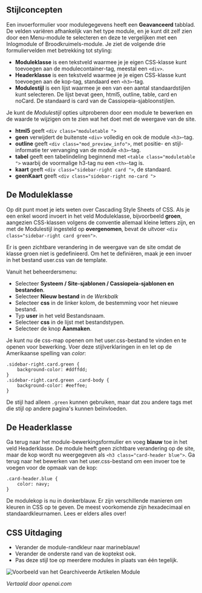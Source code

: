 <!-- Filename: jdocmanual?manual=user&heading=modules&filename=module-styles.md / Display title: Module Stijlen   -->

## Stijlconcepten

Een invoerformulier voor modulegegevens heeft een **Geavanceerd** tabblad. De velden variëren afhankelijk van het type module, en je kunt dit zelf zien door een Menu-module te selecteren en deze te vergelijken met een Inlogmodule of Broodkruimels-module. Je ziet de volgende drie formuliervelden met betrekking tot styling:

* **Moduleklasse** is een tekstveld waarmee je je eigen CSS-klasse kunt toevoegen aan de modulecontainer-tag, meestal een `<div>`.
* **Headerklasse** is een tekstveld waarmee je je eigen CSS-klasse kunt toevoegen aan de kop-tag, standaard een `<h3>`-tag.
* **Modulestijl** is een lijst waarmee je een van een aantal standaardstijlen kunt selecteren. De lijst bevat geen, html5, outline, table, card en noCard. De standaard is card van de Cassiopeia-sjabloonstijlen.

Je kunt de *Modulestijl* opties uitproberen door een module te bewerken en de waarde te wijzigen om te zien wat het doet met de weergave van de site.

* **html5** geeft `<div class="moduletable ">`
* **geen** verwijdert de buitenste `<div>` volledig en ook de module `<h3>`-tag.
* **outline** geeft `<div class="mod_preview_info">`, met positie- en stijl-informatie ter vervanging van de module `<h3>`-tag.
* **tabel** geeft een tabelindeling beginnend met `<table class="moduletable ">` waarbij de voormalige h3-tag nu een `<th>`-tag is.
* **kaart** geeft `<div class="sidebar-right card ">`, de standaard.
* **geenKaart** geeft `<div class="sidebar-right no-card ">`

## De Moduleklasse

Op dit punt moet je iets weten over Cascading Style Sheets of CSS. Als je een enkel woord invoert in het veld Moduleklasse, bijvoorbeeld **groen**, aangezien CSS-klassen volgens de conventie allemaal kleine letters zijn, en met de Modulestijl ingesteld op **overgenomen**, bevat de uitvoer `<div class="sidebar-right card green">`.

Er is geen zichtbare verandering in de weergave van de site omdat de klasse groen niet is gedefinieerd. Om het te definiëren, maak je een invoer in het bestand user.css van de template.

Vanuit het beheerdersmenu:
* Selecteer **Systeem / Site-sjablonen / Cassiopeia-sjablonen en bestanden**.
* Selecteer **Nieuw bestand** in de *Werkbalk*
* Selecteer **css** in de linker kolom, de bestemming voor het nieuwe bestand.
* Typ **user** in het veld Bestandsnaam.
* Selecteer **css** in de lijst met bestandstypen.
* Selecteer de knop **Aanmaken**.

Je kunt nu de css-map openen om het user.css-bestand te vinden en te openen voor bewerking. Voer deze stijlverklaringen in en let op de Amerikaanse spelling van *color*:
```
.sidebar-right.card.green {
    background-color: #ddffdd;
}
.sidebar-right.card.green .card-body {
    background-color: #eeffee;
}
```
De stijl had alleen `.green` kunnen gebruiken, maar dat zou andere tags met die stijl op andere pagina's kunnen beïnvloeden.

## De Headerklasse

Ga terug naar het module-bewerkingsformulier en voeg **blauw** toe in het veld Headerklasse. De module heeft geen zichtbare verandering op de site, maar de kop wordt nu weergegeven als `<h3 class="card-header blue">`. Ga terug naar het bewerken van het user.css-bestand om een invoer toe te voegen voor de opmaak van de kop:

```
.card-header.blue {
    color: navy;
}
```

De modulekop is nu in donkerblauw. Er zijn verschillende manieren om kleuren in CSS op te geven. De meest voorkomende zijn hexadecimaal en standaardkleurnamen. Lees er elders alles over!

## CSS Uitdaging

* Verander de module-randkleur naar marineblauw!
* Verander de onderste rand van de koptekst ook.
* Pas deze stijl toe op meerdere modules in plaats van één tegelijk.

![Voorbeeld van het Gearchiveerde Artikelen Module](../../../en/images/modules/modules-archived-articles.png)

*Vertaald door openai.com*

